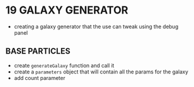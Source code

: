 # 19 GALAXY GENERATOR
* creating a galaxy generator that the use can tweak using the debug panel
## BASE PARTICLES 
* create `generateGalaxy` function and call it 
* create a `parameters` object that will contain all the params for the galaxy
* add count parameter
